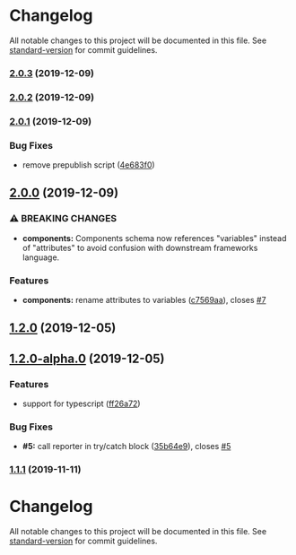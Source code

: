 # Changelog

All notable changes to this project will be documented in this file. See [standard-version](https://github.com/conventional-changelog/standard-version) for commit guidelines.

### [2.0.3](https://github.com/variateapp/variate-engine/compare/v2.0.2...v2.0.3) (2019-12-09)

### [2.0.2](https://github.com/variateapp/variate-engine/compare/v2.0.1...v2.0.2) (2019-12-09)

### [2.0.1](https://github.com/variateapp/variate-engine/compare/v2.0.0...v2.0.1) (2019-12-09)


### Bug Fixes

* remove prepublish script ([4e683f0](https://github.com/variateapp/variate-engine/commit/4e683f029fdb04c8ed6d430090406267a60c7308))

## [2.0.0](https://github.com/variateapp/variate-engine/compare/v1.2.0...v2.0.0) (2019-12-09)


### ⚠ BREAKING CHANGES

* **components:** Components schema now references "variables" instead of "attributes" to avoid
confusion with downstream frameworks language.

### Features

* **components:** rename attributes to variables ([c7569aa](https://github.com/variateapp/variate-engine/commit/c7569aace82199f114e4cc74b52ac3a5d331331d)), closes [#7](https://github.com/variateapp/variate-engine/issues/7)

## [1.2.0](https://github.com/variateapp/variate-engine/compare/v1.2.0-alpha.0...v1.2.0) (2019-12-05)

## [1.2.0-alpha.0](https://github.com/variateapp/variate-engine/compare/v1.0.1...v1.2.0-alpha.0) (2019-12-05)


### Features

* support for typescript ([ff26a72](https://github.com/variateapp/variate-engine/commit/ff26a728cfef561966b25552cd97698942205495))


### Bug Fixes

* **#5:** call reporter in try/catch block ([35b64e9](https://github.com/variateapp/variate-engine/commit/35b64e94e20f8d225c029bcf51b0ebb02f382d6e)), closes [#5](https://github.com/variateapp/variate-engine/issues/5)

### [1.1.1](https://github.com/variateapp/variate-engine/compare/v1.1.0...v1.1.1) (2019-11-11)

# Changelog

All notable changes to this project will be documented in this file. See [standard-version](https://github.com/conventional-changelog/standard-version) for commit guidelines.
